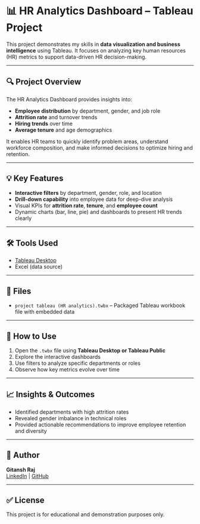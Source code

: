 # 📊 HR Analytics Dashboard – Tableau Project

This project demonstrates my skills in **data visualization and business intelligence** using Tableau. It focuses on analyzing key human resources (HR) metrics to support data-driven HR decision-making.

---

## 🔍 Project Overview

The HR Analytics Dashboard provides insights into:
- **Employee distribution** by department, gender, and job role
- **Attrition rate** and turnover trends
- **Hiring trends** over time
- **Average tenure** and age demographics

It enables HR teams to quickly identify problem areas, understand workforce composition, and make informed decisions to optimize hiring and retention.

---

## 💡 Key Features

- **Interactive filters** by department, gender, role, and location
- **Drill-down capability** into employee data for deep-dive analysis
- Visual KPIs for **attrition rate**, **tenure**, and **employee count**
- Dynamic charts (bar, line, pie) and dashboards to present HR trends clearly

---

## 🛠️ Tools Used

- [Tableau Desktop](https://www.tableau.com/)
- Excel (data source)

---

## 📁 Files

- `project tableau (HR analytics).twbx` – Packaged Tableau workbook file with embedded data

---

## 📌 How to Use

1. Open the `.twbx` file using **Tableau Desktop or Tableau Public**
2. Explore the interactive dashboards
3. Use filters to analyze specific departments or roles
4. Observe how key metrics evolve over time

---

## 📈 Insights & Outcomes

- Identified departments with high attrition rates
- Revealed gender imbalance in technical roles
- Provided actionable recommendations to improve employee retention and diversity

---

## 👤 Author

**Gitansh Raj**  
[LinkedIn](http://www.linkedin.com/in/gitansh-raj) | [GitHub](https://github.com/GitanshRaj)

---

## ✅ License

This project is for educational and demonstration purposes only.
